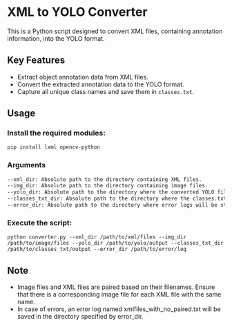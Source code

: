 # XML to YOLO Converter

This is a Python script designed to convert XML files, containing annotation information, into the YOLO format.

## Key Features
- Extract object annotation data from XML files.
- Convert the extracted annotation data to the YOLO format.
- Capture all unique class names and save them in `classes.txt`.

## Usage

### Install the required modules:
```bash
pip install lxml opencv-python
```

### Arguments
```bash
--xml_dir: Absolute path to the directory containing XML files.
--img_dir: Absolute path to the directory containing image files.
--yolo_dir: Absolute path to the directory where the converted YOLO files will be saved.
--classes_txt_dir: Absolute path to the directory where the classes.txt file will be saved.
--error_dir: Absolute path to the directory where error logs will be stored.
```

### Execute the script:
```
python converter.py --xml_dir /path/to/xml/files --img_dir /path/to/image/files --yolo_dir /path/to/yolo/output --classes_txt_dir /path/to/classes_txt/output --error_dir /path/to/error/log

```


## Note
- Image files and XML files are paired based on their filenames. Ensure that there is a corresponding image file for each XML file with the same name.
- In case of errors, an error log named xmlfiles_with_no_paired.txt will be saved in the directory specified by error_dir.
